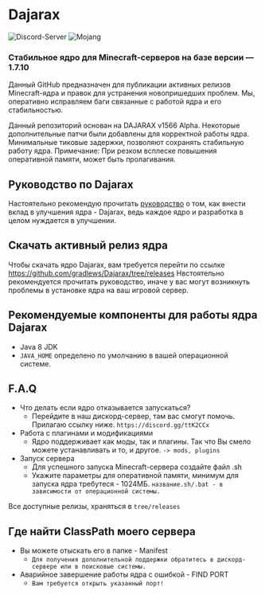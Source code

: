 # Dajarax 

![Discord-Server][Помощь]
![Mojang][Mojang]

### Стабильное ядро для Minecraft-серверов на базе версии — 1.7.10

Данный GitHub предназначен для публикации активных релизов Minecraft-ядра и правок для устранения новопришедших проблем. Мы, оперативно исправляем баги связанные с работой ядра и его стабильностью.

Данный репозиторий основан на DAJARAX v1566 Alpha. Некоторые дополнительные патчи были добавлены для корректной работы ядра. Минимальные тиковые задержки, позволяют сохранять стабильную работу ядра. 
Примечание: При резком всплеске повышения оперативной памяти, может быть пролагивания. 

## Руководство по Dajarax

Настоятельно рекомендую прочитать [руководство](https://github.com/gradlews/Dajarax/master/CONTRIBUTING.md) о том, как внести вклад в улучшения ядра - Dajarax, ведь каждое ядро и разработка в целом нуждается в улучшении. 

## Скачать активный релиз ядра
Чтобы скачать ядро Dajarax, вам требуется перейти по ссылке https://github.com/gradlews/Dajarax/tree/releases
Нвстоятельно рекомендуется прочитать руководство, иначе у вас могут возникнуть проблемы в установке ядра на ваш игровой сервер.


## Рекомендуемые компоненты для работы ядра Dajarax
* Java 8 JDK
* `JAVA_HOME` определено по умолчанию в вашей операционной системе.

## F.A.Q
* Что делать если ядро отказывается запускаться?
  * Перейдите в наш дискорд-сервер, там вас смогут помочь. Прилагаю ссылку ниже.
  `https://discord.gg/ttK2CCx`
* Работа с плагинами и модификациями
  * Ядро поддерживает как моды, так и плагины. Так что Вы смело можете устанавливать и то, и другое. 
  `-> mods, plugins`
* Запуск сервера
  * Для успешного запуска Minecraft-сервера создайте файл .sh 
  * Укажите параметры для оперативной памяти, минимум для запуска ядра требутеся - 1024МБ.
  `название.sh/.bat - в зависимости от операционной системы.`

Все доступные релизы, храняться в `tree/releases`
  
## Где найти ClassPath моего сервера
* Вы можете отыскать его в папке - Manifest
  * `Для получения дополнительной поддержки обратитесь в дискорд-сервере или в поисковые системы.`
* Аварийное завершение работы ядра с ошибкой - FIND PORT
  * `Вам требуется открыть указанный порт!`

[Помощь]: https://discord.gg/ttK2CCx "Discord-Server"
[Mojang]: https://www.mojang.com/ "Mojang"
